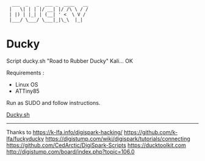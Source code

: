 ```
  ___  _   _  ___ _  ____   __
 |   \| | | |/ __| |/ /\ \ / /
 | |) | |_| | (__| ' <  \ V / 
 |___/ \___/ \___|_|\_\  |_|  
```
                                  
Ducky
============

Script ducky.sh "Road to Rubber Ducky"
Kali... OK

Requirements :
- Linux OS
- ATTiny85

Run as SUDO and follow instructions.


[Ducky.sh](./ducky.sh)



---
Thanks to 
https://k-lfa.info/digispark-hacking/
https://github.com/k-lfa/fuckyducky
https://digistump.com/wiki/digispark/tutorials/connecting
https://github.com/CedArctic/DigiSpark-Scripts
https://ducktoolkit.com
http://digistump.com/board/index.php?topic=106.0
